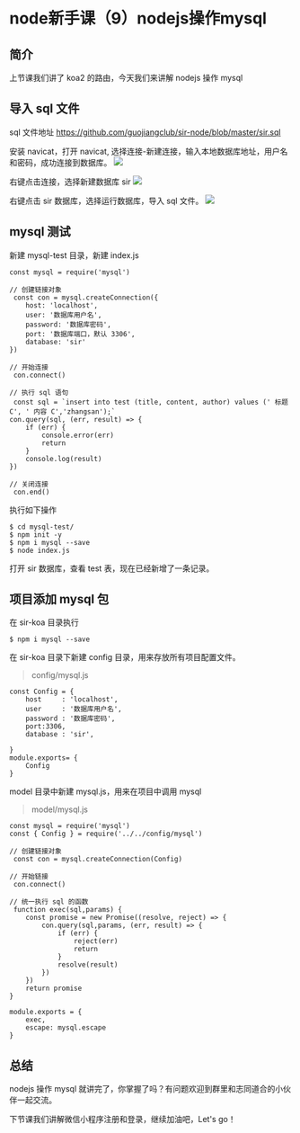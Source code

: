 # node新手课（9）nodejs操作mysql

## 简介
上节课我们讲了 koa2 的路由，今天我们来讲解 nodejs 操作 mysql

## 导入 sql 文件
sql 文件地址
https://github.com/guojiangclub/sir-node/blob/master/sir.sql

安装 navicat，打开 navicat, 选择连接-新建连接，输入本地数据库地址，用户名和密码，成功连接到数据库。
![](https://cdn.guojiang.club/FuQJiWpd5-q2ZVzm6hghmJzeIryt)

右键点击连接，选择新建数据库 sir
![](https://cdn.guojiang.club/FgrETE_GzfyWtx0DiUmSRsLCYDTg)

右键点击 sir 数据库，选择运行数据库，导入 sql 文件。
![](https://cdn.guojiang.club/FhTvIFpFIi4U2w9Wr8tRwMALGRz6)

## mysql 测试
新建 mysql-test 目录，新建 index.js
```
const mysql = require('mysql')

// 创建链接对象
 const con = mysql.createConnection({
    host: 'localhost',
    user: '数据库用户名',
    password: '数据库密码',
    port: '数据库端口，默认 3306',
    database: 'sir'
})

// 开始连接
 con.connect()

// 执行 sql 语句
 const sql = `insert into test (title, content, author) values (' 标题 C', ' 内容 C','zhangsan');`
con.query(sql, (err, result) => {
    if (err) {
        console.error(err)
        return
    }
    console.log(result)
})

// 关闭连接
 con.end()
```
执行如下操作

```
$ cd mysql-test/
$ npm init -y
$ npm i mysql --save
$ node index.js
```
打开 sir 数据库，查看 test 表，现在已经新增了一条记录。
## 项目添加 mysql 包
在 sir-koa 目录执行
```
$ npm i mysql --save
```
在 sir-koa 目录下新建 config 目录，用来存放所有项目配置文件。
> config/mysql.js
```
const Config = {
    host     : 'localhost',
    user     : '数据库用户名',
    password : '数据库密码',
    port:3306,
    database : 'sir',
   
}
module.exports= {
    Config
}
```
model 目录中新建 mysql.js，用来在项目中调用 mysql
> model/mysql.js
```
const mysql = require('mysql')
const { Config } = require('../../config/mysql')

// 创建链接对象
 const con = mysql.createConnection(Config)

// 开始链接
 con.connect()

// 统一执行 sql 的函数
 function exec(sql,params) {
    const promise = new Promise((resolve, reject) => {
        con.query(sql,params, (err, result) => {
            if (err) {
                reject(err)
                return
            }
            resolve(result)
        })
    })
    return promise
}

module.exports = {
    exec,
    escape: mysql.escape
}
```
## 总结
nodejs 操作 mysql 就讲完了，你掌握了吗？有问题欢迎到群里和志同道合的小伙伴一起交流。

下节课我们讲解微信小程序注册和登录，继续加油吧，Let's go！

